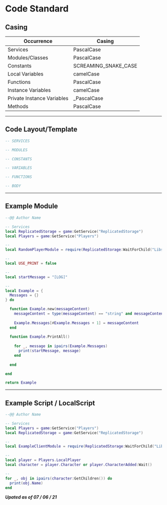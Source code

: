 # Code Standard

## Casing
| Occurrence                 | Casing               |
| -------------------------- | -------------------- |
| Services                   | PascalCase           |
| Modules/Classes            | PascalCase           |
| Constants                  | SCREAMING_SNAKE_CASE |
| Local Variables            | camelCase            |
| Functions                  | PascalCase           |
| Instance Variables         | camelCase            |
| Private Instance Variables | _PascalCase          |
| Methods                    | PascalCase           |

---
## Code Layout/Template
```Lua
-- SERVICES

-- MODULES

-- CONSTANTS

-- VARIABLES

-- FUNCTIONS

-- BODY
```

---
## Example Module

```lua
--@@ Author Name

-- Services
local ReplicatedStorage = game:GetService("ReplicatedStorage")
local Players = game:GetService("Players")

--
local RandomPlayerModule = require(ReplicatedStorage:WaitForChild("Libs"):WaitForChild("FirstParty").PlayerModule)

--
local USE_PRINT = false

--
local startMessage = "[LOG]"

--
local Example = {
  Messages = {}
} do

  function Example.new(messageContent)
    messageContent = type(messageContent) == "string" and messageContent or error("Invalid data type for 'messageContent'; a string is expected") -- or assert() it doesn't matter
    
    Example.Messages[#Example.Messages + 1] = messageContent
  end
  
  function Example.PrintAll()
    
    for _, message in ipairs(Example.Messages)
      print(startMessage, message)
    end
    
  end

end

return Example
```

---
## Example Script / LocalScript

```lua
--@@ Author Name

-- Services
local Players = game:GetService("Players")
local ReplicatedStorage = game:GetService("ReplicatedStorage")

--
local ExampleClientModule = require(ReplicatedStorage:WaitForChild("Libs"):WaitForChild("ThirdParty").MadworkSignal)

--
local player = Players.LocalPlayer
local character = player.Character or player.CharacterAdded:Wait()

--
for _, obj in ipairs(character:GetChildren()) do
  print(obj.Name)
end
```

***Upated as of 07 / 06 / 21***
